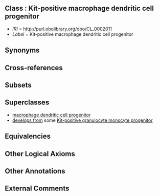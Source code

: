 
## Class : Kit-positive macrophage dendritic cell progenitor

 * *IRI* = http://purl.obolibrary.org/obo/CL_0002011
 * *Label* = Kit-positive macrophage dendritic cell progenitor

## Synonyms


## Cross-references


## Subsets


## Superclasses

 * [macrophage dendritic cell progenitor](../../CL/09/CL_0002009.md)
 * [develops from](../../RO/02/RO_0002202.md) some [Kit-positive granulocyte monocyte progenitor](../../CL/02/CL_0002002.md)

## Equivalencies


## Other Logical Axioms


## Other Annotations


## External Comments

